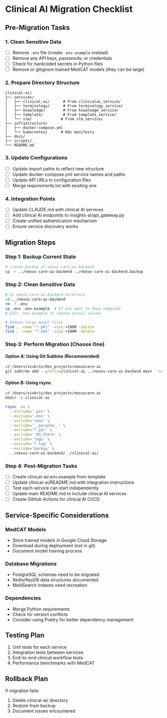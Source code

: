 # Clinical AI Migration Checklist

## Pre-Migration Tasks

### 1. Clean Sensitive Data
- [ ] Remove `.env` file (create `.env.example` instead)
- [ ] Remove any API keys, passwords, or credentials
- [ ] Check for hardcoded secrets in Python files
- [ ] Remove or gitignore trained MedCAT models (they can be large)

### 2. Prepare Directory Structure
```
clinical-ai/
├── services/
│   ├── clinical-ai/      # From clinicalai_service/
│   ├── terminology/      # From terminology_service/
│   ├── knowledge/        # From knowledge_service/
│   ├── template/         # From template_service/
│   └── slm/             # From slm_service/
├── infrastructure/
│   ├── docker-compose.yml
│   └── kubernetes/      # K8s manifests
├── docs/
├── scripts/
└── README.md
```

### 3. Update Configurations
- [ ] Update import paths to reflect new structure
- [ ] Update docker-compose.yml service names and paths
- [ ] Update API URLs in configuration files
- [ ] Merge requirements.txt with existing one

### 4. Integration Points
- [ ] Update CLAUDE.md with clinical AI services
- [ ] Add clinical AI endpoints to insights-ai/api_gateway.py
- [ ] Create unified authentication mechanism
- [ ] Ensure service discovery works

## Migration Steps

### Step 1: Backup Current State
```bash
# Create backup of nexus-care-ai-backend
cp -r ../nexus-care-ai-backend ../nexus-care-ai-backend.backup
```

### Step 2: Clean Sensitive Data
```bash
# In nexus-care-ai-backend directory
cd ../nexus-care-ai-backend
rm -f .env
cp .env .env.example  # If you want to keep template
# Edit .env.example to remove actual values

# Remove large model files
find . -name "*.pkl" -size +100M -delete
find . -name "*.dat" -size +100M -delete
```

### Step 3: Perform Migration (Choose One)

#### Option A: Using Git Subtree (Recommended)
```bash
cd /Users/vivkris/dev_projects/nexuscare-ai
git subtree add --prefix=clinical-ai ../nexus-care-ai-backend main --squash
```

#### Option B: Using rsync
```bash
cd /Users/vivkris/dev_projects/nexuscare-ai
mkdir -p clinical-ai

rsync -av \
  --exclude='.git' \
  --exclude='.env' \
  --exclude='venv' \
  --exclude='__pycache__' \
  --exclude='*.pyc' \
  --exclude='.DS_Store' \
  --exclude='logs' \
  --exclude='*.log' \
  --exclude='backup' \
  ../nexus-care-ai-backend/ ./clinical-ai/
```

### Step 4: Post-Migration Tasks
- [ ] Create clinical-ai/.env.example from template
- [ ] Update clinical-ai/README.md with integration instructions
- [ ] Test each service can start independently
- [ ] Update main README.md to include clinical AI services
- [ ] Create GitHub Actions for clinical AI CI/CD

## Service-Specific Considerations

### MedCAT Models
- Store trained models in Google Cloud Storage
- Download during deployment (not in git)
- Document model training process

### Database Migrations
- PostgreSQL schemas need to be migrated
- Redis/KeyDB data structures documented
- MeiliSearch indexes need recreation

### Dependencies
- Merge Python requirements
- Check for version conflicts
- Consider using Poetry for better dependency management

## Testing Plan
1. Unit tests for each service
2. Integration tests between services
3. End-to-end clinical workflow tests
4. Performance benchmarks with MedCAT

## Rollback Plan
If migration fails:
1. Delete clinical-ai/ directory
2. Restore from backup
3. Document issues encountered